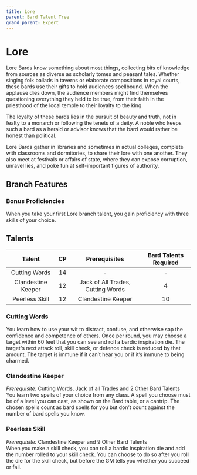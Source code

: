 ```yaml
---
title: Lore
parent: Bard Talent Tree
grand_parent: Expert
---
```


# Lore
Lore Bards know something about most things, collecting bits of knowledge from sources as diverse as scholarly tomes and peasant tales. Whether singing folk ballads in taverns or elaborate compositions in royal courts, these bards use their gifts to hold audiences spellbound. When the applause dies down, the audience members might find themselves questioning everything they held to be true, from their faith in the priesthood of the local temple to their loyalty to the king.

The loyalty of these bards lies in the pursuit of beauty and truth, not in fealty to a monarch or following the tenets of a deity. A noble who keeps such a bard as a herald or advisor knows that the bard would rather be honest than political.

Lore Bards gather in libraries and sometimes in actual colleges, complete with classrooms and dormitories, to share their lore with one another. They also meet at festivals or affairs of state, where they can expose corruption, unravel lies, and poke fun at self-important figures of authority.

## Branch Features

### Bonus Proficiencies
When you take your first Lore branch talent, you gain proficiency with three skills of your choice.

## Talents

| Talent | CP | Prerequisites | Bard Talents Required |
|:------:|:--:|:-------------:|:---------------------:|
| Cutting Words | 14 | - | - |
| Clandestine Keeper | 12 | Jack of All Trades, Cutting Words | 4 |
| Peerless Skill | 12 | Clandestine Keeper | 10 |

### Cutting Words
You learn how to use your wit to distract, confuse, and otherwise sap the confidence and competence of others. Once per round, you may choose a target within 60 feet that you can see and roll a bardic inspiration die. The target's next attack roll, skill check, or defence check is reduced by that amount. The target is immune if it can’t hear you or if it’s immune to being charmed.

### Clandestine Keeper
*Prerequisite:* Cutting Words, Jack of all Trades and 2 Other Bard Talents<br>
You learn two spells of your choice from any class. A spell you choose must be of a level you can cast, as shown on the Bard table, or a cantrip. The chosen spells count as bard spells for you but don’t count against the number of bard spells you know.

### Peerless Skill
*Prerequisite:* Clandestine Keeper and 9 Other Bard Talents<br>
When you make a skill check, you can roll a bardic inspiration die and add the number rolled to your skill check. You can choose to do so after you roll the die for the skill check, but before the GM tells you whether you succeed or fail.
